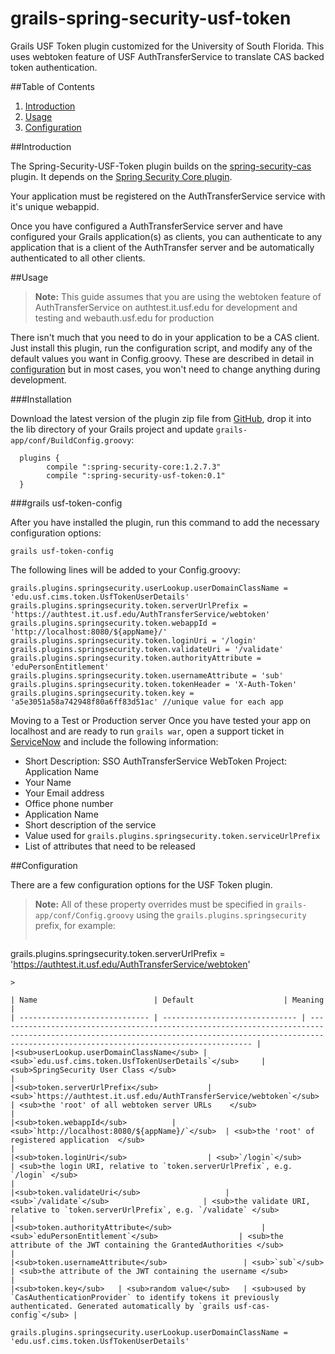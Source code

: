 grails-spring-security-usf-token
==============================

Grails USF Token plugin customized for the University of South Florida. This
uses webtoken feature of USF AuthTransferService to translate CAS backed token 
authentication.

##Table of Contents

1. [Introduction](#introduction)
2. [Usage](#usage)
3. [Configuration](#configuration)

##Introduction

The Spring-Security-USF-Token plugin builds on the [spring-security-cas](http://grails.org/plugin/spring-security-cas) plugin. It depends on the [Spring Security Core plugin](http://grails.org/plugin/spring-security-core).

Your application must be registered on the AuthTransferService service with it's unique webappid.

Once you have configured a AuthTransferService server and have configured your Grails application(s) as clients, you can authenticate to any application that is a client of the AuthTransfer server and be automatically authenticated to all other clients.

##Usage

> **Note:** This guide assumes that you are using the webtoken feature of AuthTransferService on authtest.it.usf.edu for development and testing and webauth.usf.edu for production

There isn't much that you need to do in your application to be a CAS client. Just install this plugin, run the configuration script, and modify any of the default values you want in Config.groovy. These are described in detail in [<i class="icon-share"></i> configuration](#configuration) but in most cases, you won't need to change anything during development.

###Installation

Download the latest version of the plugin zip file from [GitHub](https://github.com/jamjon3/grails-spring-security-usf-token/raw/master/grails-spring-security-usf-token-0.1.zip), drop it into the lib directory of your Grails project and update `grails-app/conf/BuildConfig.groovy`:

```
  plugins {
        compile ":spring-security-core:1.2.7.3"
        compile ":spring-security-usf-token:0.1"
  }
```

###grails usf-token-config

After you have installed the plugin, run this command to add the necessary configuration options:

```
grails usf-token-config
```

The following lines will be added to your Config.groovy:

```
grails.plugins.springsecurity.userLookup.userDomainClassName = 'edu.usf.cims.token.UsfTokenUserDetails'
grails.plugins.springsecurity.token.serverUrlPrefix = 'https://authtest.it.usf.edu/AuthTransferService/webtoken'
grails.plugins.springsecurity.token.webappId = 'http://localhost:8080/${appName}/'
grails.plugins.springsecurity.token.loginUri = '/login'
grails.plugins.springsecurity.token.validateUri = '/validate'
grails.plugins.springsecurity.token.authorityAttribute = 'eduPersonEntitlement'
grails.plugins.springsecurity.token.usernameAttribute = 'sub'
grails.plugins.springsecurity.token.tokenHeader = 'X-Auth-Token'
grails.plugins.springsecurity.token.key = 'a5e3051a58a742948f80a6ff83d51ac' //unique value for each app
```

Moving to a Test or Production server
Once you have tested your app on localhost and are ready to run `grails war`, open a support ticket in [ServiceNow](http://usffl.service-now.com/) and include the following information:

  * Short Description: SSO AuthTransferService WebToken Project: Application Name
  * Your Name
  * Your Email address
  * Office phone number
  * Application Name
  * Short description of the service
  * Value used for `grails.plugins.springsecurity.token.serviceUrlPrefix`
  * List of attributes that need to be released

##Configuration

There are a few configuration options for the USF Token plugin.

> **Note:** All of these property overrides must be specified in `grails-app/conf/Config.groovy` using the `grails.plugins.springsecurity` prefix, for example:
> 
> ```
grails.plugins.springsecurity.token.serverUrlPrefix =
     'https://authtest.it.usf.edu/AuthTransferService/webtoken'
``` 
> 

| Name	                        | Default	                 | Meaning                                                                                                                                                                                               |
| ----------------------------- | ------------------------------ | ----------------------------------------------------------------------------------------------------------------------------------------------------------------------------------------------------- |
|<sub>userLookup.userDomainClassName</sub> | <sub>`edu.usf.cims.token.UsfTokenUserDetails`</sub>	 | <sub>SpringSecurity User Class </sub>                                                                                                                                                                            |
|<sub>token.serverUrlPrefix</sub>	        | <sub>`https://authtest.it.usf.edu/AuthTransferService/webtoken`</sub>  | <sub>the 'root' of all webtoken server URLs    </sub>                                                                                                                                                                 |
|<sub>token.webappId</sub>	        | <sub>`http://localhost:8080/${appName}/`</sub>  | <sub>the 'root' of registered application  </sub>                                                                                                                                                                 |
|<sub>token.loginUri</sub>	                | <sub>`/login`</sub>	                 | <sub>the login URI, relative to `token.serverUrlPrefix`, e.g. `/login` </sub>                                                                                                                                      |
|<sub>token.validateUri</sub>	                | <sub>`/validate`</sub>	                 | <sub>the validate URI, relative to `token.serverUrlPrefix`, e.g. `/validate` </sub>                                                                                                                                      |
|<sub>token.authorityAttribute</sub>	                | <sub>`eduPersonEntitlement`</sub>	                 | <sub>the attribute of the JWT containing the GrantedAuthorities </sub>                                                                                                                                      |
|<sub>token.usernameAttribute</sub>	                | <sub>`sub`</sub>	                 | <sub>the attribute of the JWT containing the username </sub>                                                                                                                                      |
|<sub>token.key</sub>	| <sub>random value</sub>	| <sub>used by `CasAuthenticationProvider` to identify tokens it previously authenticated. Generated automatically by `grails usf-cas-config`</sub> |

grails.plugins.springsecurity.userLookup.userDomainClassName = 'edu.usf.cims.token.UsfTokenUserDetails'